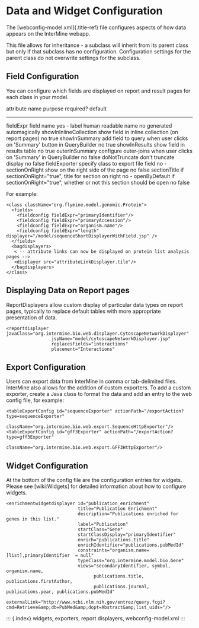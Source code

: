 Data and Widget Configuration
=============================

The [webconfig-model.xml]{.title-ref} file configures aspects of how
data appears on the InterMine webapp.

This file allows for inheritance - a subclass will inherit from its
parent class but only if that subclass has no configuration.
Configuration settings for the parent class do not overwrite settings
for the subclass.

Field Configuration
-------------------

You can configure which fields are displayed on report and result pages
for each class in your model.

  attribute name           purpose                                                                     required?   default
  ------------------------ --------------------------------------------------------------------------- ----------- -------------------------
  fieldExpr                field name                                                                  yes         \-
  label                    human readable name                                                         no          generated automagically
  showInInlineCollection   show field in inline collection (on report pages)                           no          true
  showInSummary            add field to query when user clicks on \'Summary\' button in QueryBuilder   no          true
  showInResults            show field in results table                                                 no          true
  outerInSummary           configure outer-joins when user clicks on \'Summary\' in QueryBuilder       no          false
  doNotTruncate            don\'t truncate display                                                     no          false
  fieldExporter            specify class to export file field                                          no          \-
  sectionOnRight           show on the right side of the page                                          no          false
  sectionTitle             if sectionOnRight=\"true\", title for section on right                      no          \-
  openByDefault            if sectionOnRight=\"true\", whether or not this section should be open      no          false

For example:

``` {.guess}
<class className="org.flymine.model.genomic.Protein">
  <fields>
    <fieldconfig fieldExpr="primaryIdentifier"/>
    <fieldconfig fieldExpr="primaryAccession"/>
    <fieldconfig fieldExpr="organism.name"/>
    <fieldconfig fieldExpr="length" displayer="/model/sequenceShortDisplayerWithField.jsp" />
  </fields>
  <bagdisplayers>
   < -- attribute links can now be displayed on protein list analysis pages -->
   <displayer src="attributeLinkDisplayer.tile"/>
  </bagdisplayers>
</class>
```

Displaying Data on Report pages
-------------------------------

ReportDisplayers allow custom display of particular data types on report
pages, typically to replace default tables with more appropriate
presentation of data.

``` {.xml}
<reportdisplayer javaClass="org.intermine.bio.web.displayer.CytoscapeNetworkDisplayer"
                 jspName="model/cytoscapeNetworkDisplayer.jsp"
                 replacesFields="interactions"
                 placement="Interactions"
```

Export Configuration
--------------------

Users can export data from InterMine in comma or tab-delimited files.
InterMine also allows for the addition of custom exporters. To add a
custom exporter, create a Java class to format the data and add an entry
to the web config file, for example:

``` {.xml}
<tableExportConfig id="sequenceExporter" actionPath="/exportAction?type=sequenceExporter"
                   className="org.intermine.bio.web.export.SequenceHttpExporter"/>
<tableExportConfig id="gff3Exporter" actionPath="/exportAction?type=gff3Exporter"
                   className="org.intermine.bio.web.export.GFF3HttpExporter"/>
```

Widget Configuration
--------------------

At the bottom of the config file are the configuration entries for
widgets. Please see \[wiki:Widgets\] for detailed information about how
to configure widgets.

``` {.xml}
<enrichmentwidgetdisplayer id="publication_enrichment"
                           title="Publication Enrichment"
                           description="Publications enriched for genes in this list."
                           label="Publication"
                           startClass="Gene"
                           startClassDisplay="primaryIdentifier"
                           enrich="publications.title"
                           enrichIdentifier="publications.pubMedId"
                           constraints="organism.name=[list],primaryIdentifier  = null"
                           typeClass="org.intermine.model.bio.Gene"
                           views="secondaryIdentifier, symbol, organism.name,
                                 publications.title, publications.firstAuthor,
                                 publications.journal, publications.year, publications.pubMedId"
                           externalLink="http://www.ncbi.nlm.nih.gov/entrez/query.fcgi?cmd=Retrieve&amp;db=PubMed&amp;dopt=Abstract&amp;list_uids="/>
```

::: {.index}
widgets, exporters, report displayers, webconfig-model.xml
:::
